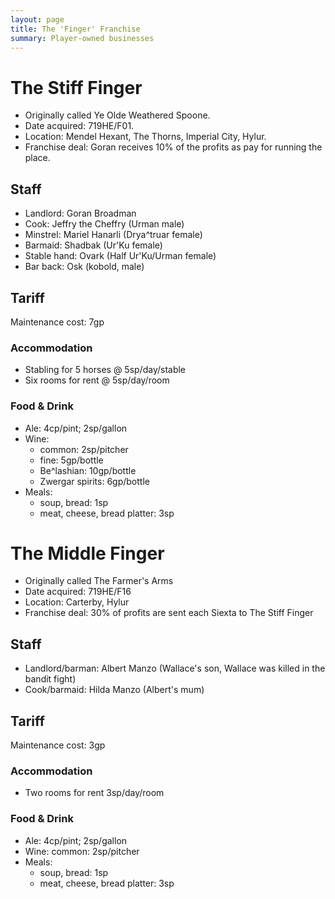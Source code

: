 ```yaml
---
layout: page
title: The 'Finger' Franchise
summary: Player-owned businesses
---
```


# The Stiff Finger

- Originally called Ye Olde Weathered Spoone.
- Date acquired: 719HE/F01.
- Location: Mendel Hexant, The Thorns, Imperial City, Hylur.
- Franchise deal: Goran receives 10% of the profits as pay for running the
  place.

## Staff

- Landlord: Goran Broadman
- Cook: Jeffry the Cheffry (Urman male)
- Minstrel: Mariel Hanarli (Drya^truar female)
- Barmaid: Shadbak (Ur'Ku female)
- Stable hand: Ovark (Half Ur'Ku/Urman female)
- Bar back: Osk (kobold, male)

## Tariff

Maintenance cost: 7gp

### Accommodation

- Stabling for 5 horses @ 5sp/day/stable
- Six rooms for rent @ 5sp/day/room

### Food & Drink

- Ale: 4cp/pint; 2sp/gallon
- Wine:
  - common: 2sp/pitcher
  - fine: 5gp/bottle
  - Be^lashian: 10gp/bottle
  - Zwergar spirits: 6gp/bottle
- Meals:
  - soup, bread: 1sp
  - meat, cheese, bread platter: 3sp

# The Middle Finger

- Originally called The Farmer's Arms
- Date acquired: 719HE/F16
- Location: Carterby, Hylur
- Franchise deal: 30% of profits are sent each Siexta to The Stiff Finger

## Staff

- Landlord/barman: Albert Manzo (Wallace's son, Wallace was killed in the bandit
  fight)
- Cook/barmaid: Hilda Manzo (Albert's mum)

## Tariff

Maintenance cost: 3gp

### Accommodation

- Two rooms for rent 3sp/day/room

### Food & Drink

- Ale: 4cp/pint; 2sp/gallon
- Wine: common: 2sp/pitcher
- Meals:
  - soup, bread: 1sp
  - meat, cheese, bread platter: 3sp
